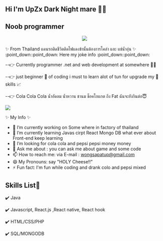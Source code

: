 ## Hi I'm UpZx Dark Night mare  :wave::wave:
## Noob programmer 
<center><img src="https://pa1.narvii.com/6713/5b9c886efe7733c10c807ce35e8fd35382a7ebeb_hq.gif"></center>
<br>
✨ From Thailand แดนรถติดชีวิตติดไฟแดงข้านั้นต้องการโคล่า และ แช่น้ำอุ่น ✨ 
<br>
:point_down::point_down: Here my joke info :point_down::point_down:

--:point_right: Currently programmer .net and web development at somewhere :office::city_sunrise: 

--:point_right: just beginner :beginner: of coding i must to learn alot of tun for upgrade my  :page_with_curl: skills :chart_with_upwards_trend:

--:point_right: Cola Cola Cola น้ำอัดลม น้ำหวาน ชานม ช็อคโกแกต ถึง Fat ฉันจะยังกินต่อ:innocent:

<img src="https://s11.favim.com/orig/7/769/7695/76958/anime-girl-anime-makoto-shinkai-Favim.com-7695846.gif">

✨ My Info ✨ 
- 🔭 I’m currently working on Some where in factory of thailand
- 🌱 I’m currently learning Javas cirpt React Mongo DB what ever about Front-end keep learning
- 🤔 I’m looking for cola cola and pepsi pepsi money money
- 💬 Ask me about : you can ask me about game and some code
- 📫 How to reach me: via E-mail : wongsapatup@gmail.com
- 😄 My Pronouns:  say "HOLY Cheese!!"
- ⚡ Fun fact: I'm fun while coding and drank colo and pepsi mixed
## Skills List📝
:heavy_check_mark: Java

:heavy_check_mark: Javascript, React.js ,React native, React hook

:heavy_check_mark: HTML/CSS/PHP

:heavy_check_mark: SQL/MONGODB

